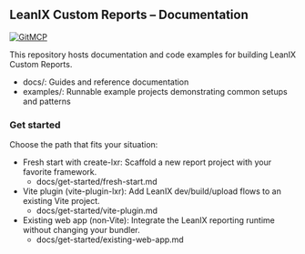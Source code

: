## LeanIX Custom Reports – Documentation

[![GitMCP](https://img.shields.io/endpoint?url=https://gitmcp.io/badge/tomgutt/leanix-custom-report-docs)](https://gitmcp.io/tomgutt/leanix-custom-report-docs)

This repository hosts documentation and code examples for building LeanIX Custom Reports.

- docs/: Guides and reference documentation
- examples/: Runnable example projects demonstrating common setups and patterns

### Get started

Choose the path that fits your situation:

- Fresh start with create-lxr: Scaffold a new report project with your favorite framework.
  - docs/get-started/fresh-start.md
- Vite plugin (vite-plugin-lxr): Add LeanIX dev/build/upload flows to an existing Vite project.
  - docs/get-started/vite-plugin.md
- Existing web app (non‑Vite): Integrate the LeanIX reporting runtime without changing your bundler.
  - docs/get-started/existing-web-app.md
